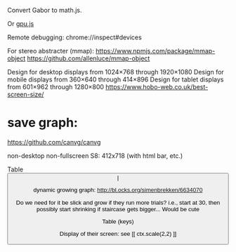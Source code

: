 Convert Gabor to math.js.

Or [gpu.js](http://gpu.rocks)

Remote debugging:
chrome://inspect#devices

For stereo abstracter (mmap):
https://www.npmjs.com/package/mmap-object
https://github.com/allenluce/mmap-object

Design for desktop displays from 1024×768 through 1920×1080
Design for mobile displays from 360×640 through 414×896
Design for tablet displays from 601×962 through 1280×800
https://www.hobo-web.co.uk/best-screen-size/

# save graph:
https://github.com/canvg/canvg

non-desktop non-fullscreen S8: 412x718 (with html bar, etc.)

Table
<button column>|<graphing widget>

dynamic growing graph:
http://bl.ocks.org/simenbrekken/6634070

Do we need for it be slick and grow if they run more trials?
i.e., start at 30, then possibly start shrinking if staircase gets bigger... Would be cute

Table (keys)
<arrows>

Display of their screen: see [[ ctx.scale(2,2)  ]]
